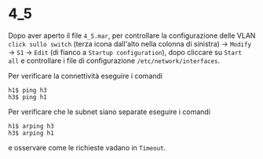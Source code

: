 
# 4_5

Dopo aver aperto il file `4_5.mar`, per controllare la configurazione delle VLAN `click sullo switch` (terza icona dall'alto nella colonna di sinistra) -> `Modify` -> `S1` -> `Edit` (di fianco a `Startup configuration`), dopo cliccare su `Start all` e controllare i file di configurazione `/etc/network/interfaces`. 

Per verificare la connettività eseguire i comandi
```
h1$ ping h3
h3$ ping h1
```

Per verificare che le subnet siano separate eseguire i comandi
```
h1$ arping h3
h3$ arping h1
```
e osservare come le richieste vadano in `Timeout`.